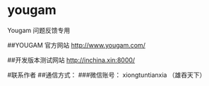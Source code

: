 # yougam
Yougam 问题反馈专用

##YOUGAM 官方网站
http://www.yougam.com/

##开发版本测试网站
http://inchina.xin:8000/

#联系作者
##通信方式：
###微信账号：
xiongtuntianxia （雄吞天下）
